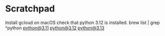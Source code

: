# Scratchpad

Install gcloud on macOS
check that python 3.12 is installed.
brew list | grep ^python
python@3.11
python@3.12
python@3.13